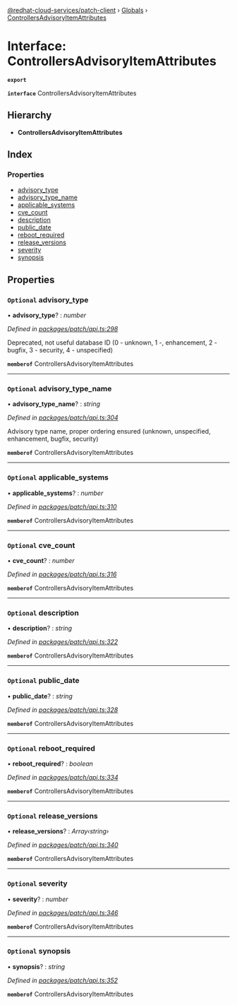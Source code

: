 [@redhat-cloud-services/patch-client](../README.md) › [Globals](../globals.md) › [ControllersAdvisoryItemAttributes](controllersadvisoryitemattributes.md)

# Interface: ControllersAdvisoryItemAttributes

**`export`** 

**`interface`** ControllersAdvisoryItemAttributes

## Hierarchy

* **ControllersAdvisoryItemAttributes**

## Index

### Properties

* [advisory_type](controllersadvisoryitemattributes.md#optional-advisory_type)
* [advisory_type_name](controllersadvisoryitemattributes.md#optional-advisory_type_name)
* [applicable_systems](controllersadvisoryitemattributes.md#optional-applicable_systems)
* [cve_count](controllersadvisoryitemattributes.md#optional-cve_count)
* [description](controllersadvisoryitemattributes.md#optional-description)
* [public_date](controllersadvisoryitemattributes.md#optional-public_date)
* [reboot_required](controllersadvisoryitemattributes.md#optional-reboot_required)
* [release_versions](controllersadvisoryitemattributes.md#optional-release_versions)
* [severity](controllersadvisoryitemattributes.md#optional-severity)
* [synopsis](controllersadvisoryitemattributes.md#optional-synopsis)

## Properties

### `Optional` advisory_type

• **advisory_type**? : *number*

*Defined in [packages/patch/api.ts:298](https://github.com/RedHatInsights/javascript-clients/blob/9192949/packages/patch/api.ts#L298)*

Deprecated, not useful database ID (0 - unknown, 1 -, enhancement, 2 - bugfix, 3 - security, 4 - unspecified)

**`memberof`** ControllersAdvisoryItemAttributes

___

### `Optional` advisory_type_name

• **advisory_type_name**? : *string*

*Defined in [packages/patch/api.ts:304](https://github.com/RedHatInsights/javascript-clients/blob/9192949/packages/patch/api.ts#L304)*

Advisory type name, proper ordering ensured (unknown, unspecified, enhancement, bugfix, security)

**`memberof`** ControllersAdvisoryItemAttributes

___

### `Optional` applicable_systems

• **applicable_systems**? : *number*

*Defined in [packages/patch/api.ts:310](https://github.com/RedHatInsights/javascript-clients/blob/9192949/packages/patch/api.ts#L310)*

**`memberof`** ControllersAdvisoryItemAttributes

___

### `Optional` cve_count

• **cve_count**? : *number*

*Defined in [packages/patch/api.ts:316](https://github.com/RedHatInsights/javascript-clients/blob/9192949/packages/patch/api.ts#L316)*

**`memberof`** ControllersAdvisoryItemAttributes

___

### `Optional` description

• **description**? : *string*

*Defined in [packages/patch/api.ts:322](https://github.com/RedHatInsights/javascript-clients/blob/9192949/packages/patch/api.ts#L322)*

**`memberof`** ControllersAdvisoryItemAttributes

___

### `Optional` public_date

• **public_date**? : *string*

*Defined in [packages/patch/api.ts:328](https://github.com/RedHatInsights/javascript-clients/blob/9192949/packages/patch/api.ts#L328)*

**`memberof`** ControllersAdvisoryItemAttributes

___

### `Optional` reboot_required

• **reboot_required**? : *boolean*

*Defined in [packages/patch/api.ts:334](https://github.com/RedHatInsights/javascript-clients/blob/9192949/packages/patch/api.ts#L334)*

**`memberof`** ControllersAdvisoryItemAttributes

___

### `Optional` release_versions

• **release_versions**? : *Array‹string›*

*Defined in [packages/patch/api.ts:340](https://github.com/RedHatInsights/javascript-clients/blob/9192949/packages/patch/api.ts#L340)*

**`memberof`** ControllersAdvisoryItemAttributes

___

### `Optional` severity

• **severity**? : *number*

*Defined in [packages/patch/api.ts:346](https://github.com/RedHatInsights/javascript-clients/blob/9192949/packages/patch/api.ts#L346)*

**`memberof`** ControllersAdvisoryItemAttributes

___

### `Optional` synopsis

• **synopsis**? : *string*

*Defined in [packages/patch/api.ts:352](https://github.com/RedHatInsights/javascript-clients/blob/9192949/packages/patch/api.ts#L352)*

**`memberof`** ControllersAdvisoryItemAttributes
